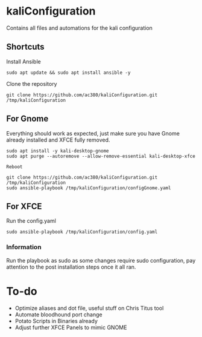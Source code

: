 # kaliConfiguration
Contains all files and automations for the kali configuration

## Shortcuts
Install Ansible  
```
sudo apt update && sudo apt install ansible -y
```

Clone the repository  
```
git clone https://github.com/ac380/kaliConfiguration.git /tmp/kaliConfiguration
```

## For Gnome
Everything should work as expected, just make sure you have Gnome already installed and XFCE fully removed.

```
sudo apt install -y kali-desktop-gnome
sudo apt purge --autoremove --allow-remove-essential kali-desktop-xfce

Reboot

git clone https://github.com/ac380/kaliConfiguration.git /tmp/kaliConfiguration
sudo ansible-playbook /tmp/kaliConfiguration/configGnome.yaml
```

## For XFCE
Run the config.yaml  
```
sudo ansible-playbook /tmp/kaliConfiguration/config.yaml
```

### Information
Run the playbook as sudo as some changes require sudo configuration, pay attention to the post installation steps once it all ran.

# To-do 
- Optimize aliases and dot file, useful stuff on Chris Titus tool
- Automate bloodhound port change
- Potato Scripts in Binaries already
- Adjust further XFCE Panels to mimic GNOME
  

